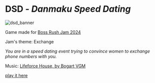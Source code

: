 # DSD - _**D**anmaku **S**peed **D**ating_

![dsd_banner](https://github.com/CaioMGA/boss-rush-exchange/assets/2707567/579d7283-fdb1-4977-9015-ac9d31929c8b)

Game made for [Boss Rush Jam 2024](https://itch.io/jam/boss-rush-jam-2024/entries)

Jam's theme: Exchange

_You are in a speed dating event trying to convince women to exchange phone numbers with you._

Music: [Lifeforce House, by Bogart VGM](https://opengameart.org/content/lifeforce-house)

[play it here](https://caiomga.itch.io/dsd-danmaku-speed-dating)

